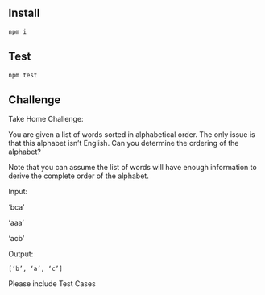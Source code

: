 
## Install 

```
npm i

```
## Test

```
npm test
```

## Challenge

Take Home Challenge:

You are given a list of words sorted in alphabetical order. The only issue is that this alphabet isn’t English. Can you determine the ordering of the alphabet?

Note that you can assume the list of words will have enough information to derive the complete order of the alphabet.

Input:

‘bca’

‘aaa’

‘acb’

Output:

	[‘b’, ‘a’, ‘c’]  

Please include Test Cases 
